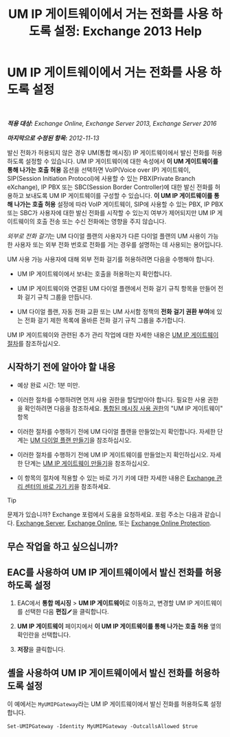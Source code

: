 ﻿---
title: 'UM IP 게이트웨이에서 거는 전화를 사용 하도록 설정: Exchange 2013 Help'
TOCTitle: UM IP 게이트웨이에서 거는 전화를 사용 하도록 설정
ms:assetid: c3ad8e53-d37e-499e-b1f1-defb0ba1bd12
ms:mtpsurl: https://technet.microsoft.com/ko-kr/library/JJ673562(v=EXCHG.150)
ms:contentKeyID: 50484091
ms.date: 05/22/2018
mtps_version: v=EXCHG.150
ms.translationtype: MT
---

# UM IP 게이트웨이에서 거는 전화를 사용 하도록 설정

 

_**적용 대상:** Exchange Online, Exchange Server 2013, Exchange Server 2016_

_**마지막으로 수정된 항목:** 2012-11-13_

발신 전화가 허용되지 않은 경우 UM(통합 메시징) IP 게이트웨이에서 발신 전화를 허용하도록 설정할 수 있습니다. UM IP 게이트웨이에 대한 속성에서 **이 UM 게이트웨이를 통해 나가는 호출 허용** 옵션을 선택하면 VoIP(Voice over IP) 게이트웨이, SIP(Session Initiation Protocol)에 사용할 수 있는 PBX(Private Branch eXchange), IP PBX 또는 SBC(Session Border Controller)에 대한 발신 전화를 허용하고 보내도록 UM IP 게이트웨이를 구성할 수 있습니다. **이 UM IP 게이트웨이를 통해 나가는 호출 허용** 설정에 따라 VoIP 게이트웨이, SIP에 사용할 수 있는 PBX, IP PBX 또는 SBC가 사용자에 대한 발신 전화를 시작할 수 있는지 여부가 제어되지만 UM IP 게이트웨이의 호출 전송 또는 수신 전화에는 영향을 주지 않습니다.

*외부로 전화 걸기*는 UM 다이얼 플랜의 사용자가 다른 다이얼 플랜의 UM 사용이 가능한 사용자 또는 외부 전화 번호로 전화를 거는 경우를 설명하는 데 사용되는 용어입니다.

UM 사용 가능 사용자에 대해 외부 전화 걸기를 허용하려면 다음을 수행해야 합니다.

  - UM IP 게이트웨이에서 보내는 호출을 허용하는지 확인합니다.

  - UM IP 게이트웨이와 연결된 UM 다이얼 플랜에서 전화 걸기 규칙 항목을 만들어 전화 걸기 규칙 그룹을 만듭니다.

  - UM 다이얼 플랜, 자동 전화 교환 또는 UM 사서함 정책의 **전화 걸기 권환 부여**에 있는 전화 걸기 제한 목록에 올바른 전화 걸기 규칙 그룹을 추가합니다.

UM IP 게이트웨이와 관련된 추가 관리 작업에 대한 자세한 내용은 [UM IP 게이트웨이 절차](um-ip-gateway-procedures-exchange-2013-help.md)를 참조하십시오.

## 시작하기 전에 알아야 할 내용

  - 예상 완료 시간: 1분 미만.

  - 이러한 절차를 수행하려면 먼저 사용 권한을 할당받아야 합니다. 필요한 사용 권한을 확인하려면 다음을 참조하세요. [통합된 메시징 사용 권한](unified-messaging-permissions-exchange-2013-help.md)의 "UM IP 게이트웨이" 항목

  - 이러한 절차를 수행하기 전에 UM 다이얼 플랜을 만들었는지 확인합니다. 자세한 단계는 [UM 다이얼 플랜 만들기](create-a-um-dial-plan-exchange-2013-help.md)을 참조하십시오.

  - 이러한 절차를 수행하기 전에 UM IP 게이트웨이를 만들었는지 확인하십시오. 자세한 단계는 [UM IP 게이트웨이 만들기](create-a-um-ip-gateway-exchange-2013-help.md)을 참조하십시오.

  - 이 항목의 절차에 적용할 수 있는 바로 가기 키에 대한 자세한 내용은 [Exchange 관리 센터의 바로 가기 키](keyboard-shortcuts-in-the-exchange-admin-center-exchange-online-protection-help.md)을 참조하세요.


> [!TIP]
> 문제가 있습니까? Exchange 포럼에서 도움을 요청하세요. 포럼 주소는 다음과 같습니다. <A href="https://go.microsoft.com/fwlink/p/?linkid=60612">Exchange Server</A>, <A href="https://go.microsoft.com/fwlink/p/?linkid=267542">Exchange Online</A>, 또는 <A href="https://go.microsoft.com/fwlink/p/?linkid=285351">Exchange Online Protection</A>.



## 무슨 작업을 하고 싶으십니까?

## EAC를 사용하여 UM IP 게이트웨이에서 발신 전화를 허용하도록 설정

1.  EAC에서 **통합 메시징** \> **UM IP 게이트웨이**로 이동하고, 변경할 UM IP 게이트웨이를 선택한 다음 **편집**![편집 아이콘](images/JJ218640.6f53ccb2-1f13-4c02-bea0-30690e6ea71d(EXCHG.150).gif "편집 아이콘")을 클릭합니다.

2.  **UM IP 게이트웨이** 페이지에서 **이 UM IP 게이트웨이를 통해 나가는 호출 허용** 옆의 확인란을 선택합니다.

3.  **저장**을 클릭합니다.

## 셸을 사용하여 UM IP 게이트웨이에서 발신 전화를 허용하도록 설정

이 예에서는 `MyUMIPGateway`라는 UM IP 게이트웨이에서 발신 전화를 허용하도록 설정합니다.

    Set-UMIPGateway -Identity MyUMIPGateway -OutcallsAllowed $true

